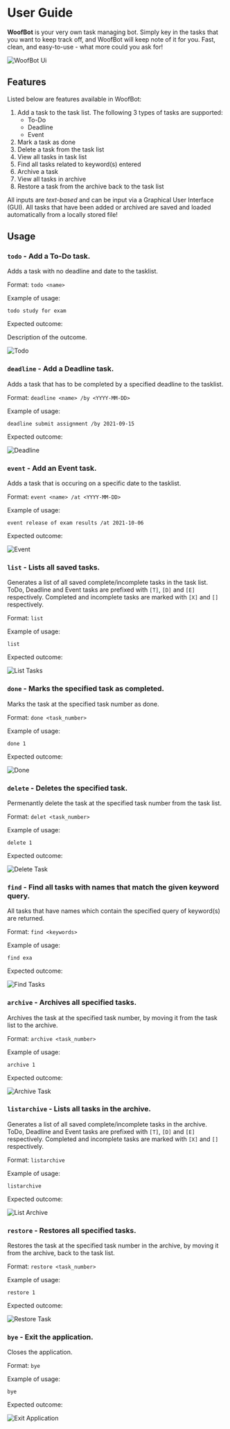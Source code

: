 # User Guide
**WoofBot** is your very own task managing bot. Simply key in the tasks that you want to keep track off, and WoofBot will keep note of it for you. Fast, clean, and easy-to-use - what more could you ask for!

![WoofBot Ui](https://cravetocode.github.io/ip/Ui.png)

## Features
Listed below are features available in WoofBot:
1. Add a task to the task list. The following 3 types of tasks are supported:
    * To-Do
    * Deadline
    * Event
2. Mark a task as done
3. Delete a task from the task list
4. View all tasks in task list
5. Find all tasks related to keyword(s) entered
6. Archive a task
7. View all tasks in archive
8. Restore a task from the archive back to the task list

All inputs are *text-based* and can be input via a Graphical User Interface (GUI).
All tasks that have been added or archived are saved and loaded automatically from a locally stored file!

## Usage

### `todo` - Add a To-Do task.

Adds a task with no deadline and date to the tasklist.

Format: `todo <name>`

Example of usage:

`todo study for exam`

Expected outcome:

Description of the outcome.

![Todo](https://cravetocode.github.io/ip/Todo.png)

### `deadline` - Add a Deadline task.

Adds a task that has to be completed by a specified deadline to the tasklist.

Format: `deadline <name> /by <YYYY-MM-DD>`

Example of usage:

`deadline submit assignment /by 2021-09-15`

Expected outcome:

![Deadline](https://cravetocode.github.io/ip/Deadline.png)

### `event` - Add an Event task.

Adds a task that is occuring on a specific date to the tasklist.

Format: `event <name> /at <YYYY-MM-DD>`

Example of usage:

`event release of exam results /at 2021-10-06`

Expected outcome:

![Event](https://cravetocode.github.io/ip/Event.png)

### `list` - Lists all saved tasks.

Generates a list of all saved complete/incomplete tasks in the task list. ToDo, Deadline and Event tasks are prefixed with `[T]`, `[D]` and `[E]` respectively. Completed and incomplete tasks are marked with `[X]` and `[]` respectively.

Format: `list`

Example of usage:

`list`

Expected outcome:

![List Tasks](https://cravetocode.github.io/ip/List.png)

### `done` - Marks the specified task as completed.

Marks the task at the specified task number as done.

Format: `done <task_number>`

Example of usage:

`done 1`

Expected outcome:

![Done](https://cravetocode.github.io/ip/Done.png)

### `delete` - Deletes the specified task.

Permenantly delete the task at the specified task number from the task list.

Format: `delet <task_number>`

Example of usage:

`delete 1`

Expected outcome:

![Delete Task](https://cravetocode.github.io/ip/Delete.png)

### `find` - Find all tasks with names that match the given keyword query.

All tasks that have names which contain the specified query of keyword(s) are returned.

Format: `find <keywords>`

Example of usage:

`find exa`

Expected outcome:

![Find Tasks](https://cravetocode.github.io/ip/Find.png)

### `archive` - Archives all specified tasks.

Archives the task at the specified task number, by moving it from the task list to the archive.

Format: `archive <task_number>`

Example of usage:

`archive 1`

Expected outcome:

![Archive Task](https://cravetocode.github.io/ip/Archive.png)

### `listarchive` - Lists all tasks in the archive.

Generates a list of all saved complete/incomplete tasks in the archive. ToDo, Deadline and Event tasks are prefixed with `[T]`, `[D]` and `[E]` respectively. Completed and incomplete tasks are marked with `[X]` and `[]` respectively.

Format: `listarchive`

Example of usage:

`listarchive`

Expected outcome:

![List Archive](https://cravetocode.github.io/ip/ArchiveList.png)

### `restore` - Restores all specified tasks.

Restores the task at the specified task number in the archive, by moving it from the archive, back to the task list.

Format: `restore <task_number>`

Example of usage:

`restore 1`

Expected outcome:

![Restore Task](https://cravetocode.github.io/ip/Restore.png)

### `bye` - Exit the application.

Closes the application.

Format: `bye`

Example of usage:

`bye`

Expected outcome:

![Exit Application](https://cravetocode.github.io/ip/Bye.png)
